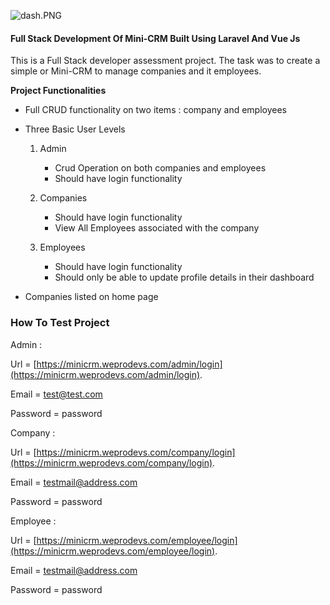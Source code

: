 
![dash.PNG](https://cdn.hashnode.com/res/hashnode/image/upload/v1614299848329/PPtlSBlNk.png)

#### Full Stack Development Of Mini-CRM Built Using Laravel And Vue Js

This is a Full Stack developer assessment project. The task was to create a simple or Mini-CRM to manage companies and it employees. 

**Project Functionalities**


- Full CRUD functionality on two items : company and employees

- Three Basic User Levels

     1. Admin

        -  Crud Operation on both companies and employees
        -  Should have login functionality

     2. Companies

         - Should have login functionality
         - View All Employees associated with the company

     3. Employees

         - Should have login functionality 
         - Should only be able to update profile details in their dashboard

- Companies listed on home page

   
### How To Test Project

Admin :  

Url     = [https://minicrm.weprodevs.com/admin/login](https://minicrm.weprodevs.com/admin/login).

Email =  test@test.com

Password = password


Company : 

Url     = [https://minicrm.weprodevs.com/company/login](https://minicrm.weprodevs.com/company/login).

Email =  testmail@address.com

Password = password


Employee : 

Url     = [https://minicrm.weprodevs.com/employee/login](https://minicrm.weprodevs.com/employee/login).

Email =  testmail@address.com

Password = password

